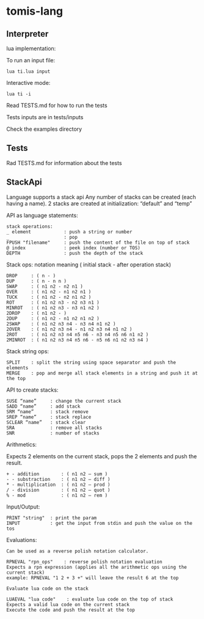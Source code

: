 # tomis-lang


## Interpreter

lua implementation:

To run an input file:

    lua ti.lua input

Interactive mode:

    lua ti -i


Read TESTS.md for how to run the tests

Tests inputs are in tests/inputs

Check the examples directory

## Tests

Rad TESTS.md for information about the tests

## StackApi

Language supports a stack api
Any number of stacks can be created (each having a name).
2 stacks are created at initialization: “default” and “temp”

API as language statements:

    stack operations:
    _ element            : push a string or number
    _                    : pop
    FPUSH "filename"     : push the content of the file on top of stack
    @ index              : peek index (number or TOS)
    DEPTH                : push the depth of the stack

Stack ops:
notation meaning ( initial stack - after operation stack)

    DROP     : ( n - )
    DUP      : ( n - n n )
    SWAP     : ( n1 n2 - n2 n1 )
    OVER     : ( n1 n2 - n1 n2 n1 )
    TUCK     : ( n1 n2 - n2 n1 n2 )
    ROT      : ( n1 n2 n3 - n2 n3 n1 )
    MINROT   : ( n1 n2 n3 - n3 n1 n2 )
    2DROP    : ( n1 n2 - )
    2DUP     : ( n1 n2 - n1 n2 n1 n2 )
    2SWAP    : ( n1 n2 n3 n4 - n3 n4 n1 n2 )
    2OVER    : ( n1 n2 n3 n4 - n1 n2 n3 n4 n1 n2 )
    2ROT     : ( n1 n2 n3 n4 n5 n6 - n3 n4 n5 n6 n1 n2 )
    2MINROT  : ( n1 n2 n3 n4 n5 n6 - n5 n6 n1 n2 n3 n4 )

Stack string ops:

    SPLIT    : split the string using space separator and push the elements
    MERGE    : pop and merge all stack elements in a string and push it at the top

API to create stacks:

    SUSE “name”     : change the current stack
    SADD “name”     : add stack
    SRM “name”      : stack remove
    SREP “name”     : stack replace
    SCLEAR “name”   : stack clear
    SRA             : remove all stacks
    SNR             : number of stacks

Arithmetics:

Expects 2 elements on the current stack, pops the 2 elements and push the result.

    + - addition        : ( n1 n2 — sum )
    - - substraction    : ( n1 n2 — diff )
    * - multiplication  : ( n1 n2 — prod )
    / - division        : ( n1 n2 — quot )
    % - mod             : ( n1 n2 — rem )

Input/Output:

    PRINT "string"  : print the param
    INPUT           : get the input from stdin and push the value on the tos

Evaluations:

    Can be used as a reverse polish notation calculator.

    RPNEVAL "rpn_ops"    : reverse polish notation evaluation
    Expects a rpn expression (applies all the arithmetic ops using the current stack)
    example: RPNEVAL "1 2 + 3 +" will leave the result 6 at the top

    Evaluate lua code on the stack

    LUAEVAL "lua code"    : evaluate lua code on the top of stack
    Expects a valid lua code on the current stack
    Execute the code and push the result at the top